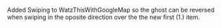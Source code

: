 Added Swiping to WatzThisWithGoogleMap so the ghost can be reversed when swiping in the oposite direction over the the new first (1.) item.

